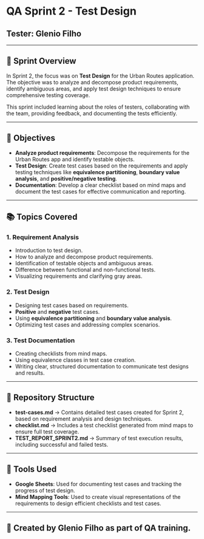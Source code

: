 # QA Sprint 2 - Test Design

## Tester: Glenio Filho

---

## 📝 **Sprint Overview**
In Sprint 2, the focus was on **Test Design** for the Urban Routes application. The objective was to analyze and decompose product requirements, identify ambiguous areas, and apply test design techniques to ensure comprehensive testing coverage.

This sprint included learning about the roles of testers, collaborating with the team, providing feedback, and documenting the tests efficiently.

---

## 🎯 **Objectives**
- **Analyze product requirements**: Decompose the requirements for the Urban Routes app and identify testable objects.
- **Test Design**: Create test cases based on the requirements and apply testing techniques like **equivalence partitioning**, **boundary value analysis**, and **positive/negative testing**.
- **Documentation**: Develop a clear checklist based on mind maps and document the test cases for effective communication and reporting.

---

## 📚 **Topics Covered**
### 1. **Requirement Analysis**
- Introduction to test design.
- How to analyze and decompose product requirements.
- Identification of testable objects and ambiguous areas.
- Difference between functional and non-functional tests.
- Visualizing requirements and clarifying gray areas.

### 2. **Test Design**
- Designing test cases based on requirements.
- **Positive** and **negative** test cases.
- Using **equivalence partitioning** and **boundary value analysis**.
- Optimizing test cases and addressing complex scenarios.

### 3. **Test Documentation**
- Creating checklists from mind maps.
- Using equivalence classes in test case creation.
- Writing clear, structured documentation to communicate test designs and results.

---

## 📂 **Repository Structure**
- **test-cases.md** → Contains detailed test cases created for Sprint 2, based on requirement analysis and design techniques.
- **checklist.md** → Includes a test checklist generated from mind maps to ensure full test coverage.
- **TEST_REPORT_SPRINT2.md** → Summary of test execution results, including successful and failed tests.

---

## 🚀 **Tools Used**
- **Google Sheets**: Used for documenting test cases and tracking the progress of test design.
- **Mind Mapping Tools**: Used to create visual representations of the requirements to design efficient checklists and test cases.
---

## 🧪 **Created by Glenio Filho as part of QA training.**
